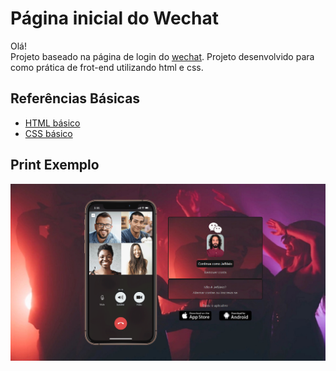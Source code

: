 # Página inicial do Wechat

Olá!  
Projeto baseado na página de login do [wechat](https://www.wechat.com/pt/). Projeto desenvolvido para como prática de frot-end utilizando html e css.  

## Referências Básicas

* [HTML básico](https://www.w3schools.com/html/)
* [CSS básico](https://developer.mozilla.org/pt-BR/docs/Web/CSS)

## Print Exemplo

![img/print.png](img/print.png)
